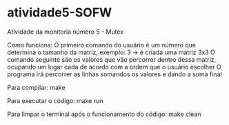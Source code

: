 # atividade5-SOFW
Atividade da monitoria número 5 - Mutex


Como funciona:
  O primeiro comando do usuário é um número que determina o tamanho da matriz, exemplo: 3 -> é criada uma matriz 3x3
  O comando seguinte são os valores que vão percorrer dentro dessa matriz, ocupando um lugar cada de acordo com a ordem que o usuário escolher
  O programa irá percorrer as linhas somandos os valores e dando a soma final
  
  
Para compilar:
  make
  
  
Para executar o código:
  make run
  
Para limpar o terminal após o funcionamento do código:
  make clean
